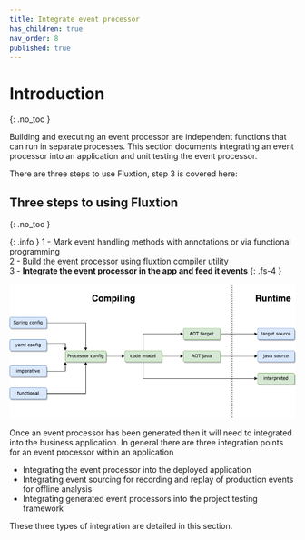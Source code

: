 ```yaml
---
title: Integrate event processor
has_children: true
nav_order: 8
published: true
---
```


# Introduction
{: .no_toc }

Building and executing an event processor are independent functions that can run in separate processes. This section
documents integrating an event processor into an application and unit testing the event processor.

There are three steps to use Fluxtion, step 3 is covered here:

## Three steps to using Fluxtion
{: .no_toc }

{: .info }
1 - Mark event handling methods with annotations or via functional programming<br>
2 - Build the event processor using fluxtion compiler utility<br>
3 - **Integrate the event processor in the app and feed it events**
{: .fs-4 }

![](../images/integration_overview-running.drawio.png)

Once an event processor has been generated then it will need to integrated into the business application. In general there
are three integration points for an event processor within an application

* Integrating the event processor into the deployed application
* Integrating event sourcing for recording and replay of production events for offline analysis
* Integrating generated event processors into the project testing framework

These three types of integration are detailed in this section.